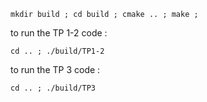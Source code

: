 

```
mkdir build ; cd build ; cmake .. ; make ;
```

to run the TP 1-2 code : 

```
cd .. ; ./build/TP1-2
```

to run the TP 3 code : 

```
cd .. ; ./build/TP3
```